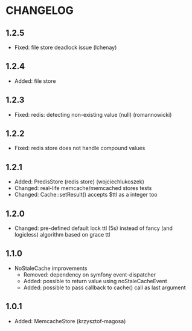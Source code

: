 CHANGELOG
=========

1.2.5
-----

* Fixed: file store deadlock issue (lchenay)

1.2.4
-----

* Added: file store

1.2.3
-----

* Fixed: redis: detecting non-existing value (null) (romannowicki) 

1.2.2
-----

* Fixed: redis store does not handle compound values

1.2.1
-----

* Added: PredisStore (redis store) (wojciechlukoszek)
* Changed: real-life memcache/memcached stores tests
* Changed: Cache::setResult() accepts $ttl as a integer too

1.2.0
-----

* Changed: pre-defined default lock ttl (5s) instead of fancy (and logicless)
  algorithm based on grace ttl

1.1.0
-----

* NoStaleCache improvements
  * Removed: dependency on symfony event-dispatcher
  * Added: possible to return value using noStaleCacheEvent
  * Added: possible to pass callback to cache() call as last argument

1.0.1
-----

* Added: MemcacheStore (krzysztof-magosa)
